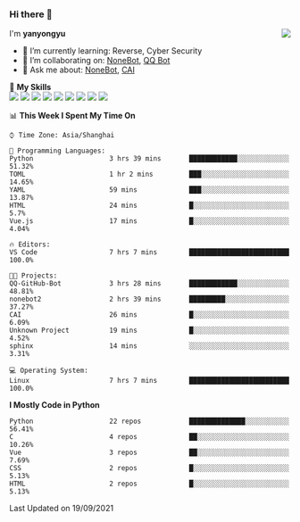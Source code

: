 ### Hi there 👋

<a href="#">
  <img align="right" src="https://github-readme-stats.vercel.app/api?username=yanyongyu&count_private=true&show_icons=true&bg_color=15,f2f7fd,E0EAFC" />
</a>

I'm **yanyongyu**

- 🌱 I’m currently learning: Reverse, Cyber Security
- 👯 I’m collaborating on: [NoneBot](https://github.com/nonebot), [QQ Bot](https://github.com/Mrs4s/go-cqhttp)
- 💬 Ask me about: [NoneBot](https://github.com/nonebot), [CAI](https://github.com/cscs181/CAI)

🌟 **My Skills**  
![](https://img.shields.io/badge/-Python-3e74a2?style=flat-square&logo=Python&logoColor=fff)
![](https://img.shields.io/badge/-Node.js-339933?style=flat-square&logo=Node.js&logoColor=fff)
![](https://img.shields.io/badge/-Vue-4fc08d?style=flat-square&logo=Vue.js&logoColor=fff)
![](https://img.shields.io/badge/-React-2d98ce?style=flat-square&logo=React&logoColor=fff)
![](https://img.shields.io/badge/-Docker-2496ED?style=flat-square&logo=Docker&logoColor=fff)
![](https://img.shields.io/badge/-Linux-000000?style=flat-square&logo=Linux&logoColor=fff)
![](https://img.shields.io/badge/-MySQL-4479A1?style=flat-square&logo=MySQL&logoColor=fff)
![](https://img.shields.io/badge/-Redis-DC382D?style=flat-square&logo=Redis&logoColor=fff)
![](https://img.shields.io/badge/-MongoDB-47A248?style=flat-square&logo=MongoDB&logoColor=fff)

<!--START_SECTION:waka-->
📊 **This Week I Spent My Time On** 

```text
⌚︎ Time Zone: Asia/Shanghai

💬 Programming Languages: 
Python                   3 hrs 39 mins       ████████████░░░░░░░░░░░░░   51.32% 
TOML                     1 hr 2 mins         ███░░░░░░░░░░░░░░░░░░░░░░   14.65% 
YAML                     59 mins             ███░░░░░░░░░░░░░░░░░░░░░░   13.87% 
HTML                     24 mins             █░░░░░░░░░░░░░░░░░░░░░░░░   5.7% 
Vue.js                   17 mins             █░░░░░░░░░░░░░░░░░░░░░░░░   4.04%

🔥 Editors: 
VS Code                  7 hrs 7 mins        █████████████████████████   100.0%

🐱‍💻 Projects: 
QQ-GitHub-Bot            3 hrs 28 mins       ████████████░░░░░░░░░░░░░   48.81% 
nonebot2                 2 hrs 39 mins       █████████░░░░░░░░░░░░░░░░   37.27% 
CAI                      26 mins             █░░░░░░░░░░░░░░░░░░░░░░░░   6.09% 
Unknown Project          19 mins             █░░░░░░░░░░░░░░░░░░░░░░░░   4.52% 
sphinx                   14 mins             ░░░░░░░░░░░░░░░░░░░░░░░░░   3.31%

💻 Operating System: 
Linux                    7 hrs 7 mins        █████████████████████████   100.0%

```

**I Mostly Code in Python** 

```text
Python                   22 repos            ██████████████░░░░░░░░░░░   56.41% 
C                        4 repos             ██░░░░░░░░░░░░░░░░░░░░░░░   10.26% 
Vue                      3 repos             ██░░░░░░░░░░░░░░░░░░░░░░░   7.69% 
CSS                      2 repos             █░░░░░░░░░░░░░░░░░░░░░░░░   5.13% 
HTML                     2 repos             █░░░░░░░░░░░░░░░░░░░░░░░░   5.13%

```



 Last Updated on 19/09/2021
<!--END_SECTION:waka-->

